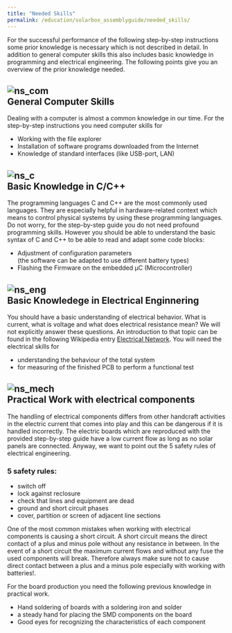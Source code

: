```yaml
---
title: "Needed Skills"
permalink: /education/solarbox_assemblyguide/needed_skills/
---
```


For the successful performance of the following step-by-step instructions some prior knowledge is necessary which is not described in detail.
In addition to general computer skills this also includes basic knowledge in programming and electrical engineering.
The following points give you an overview of the prior knowledge needed.

## ![ns_com](/media_files/Icons/needed_skills_computer.png) <br /> General Computer Skills

Dealing with a computer is almost a common knowledge in our time. For the step-by-step instructions you need computer skills for
- Working with the file explorer
- Installation of software programs downloaded from the Internet
- Knowledge of standard interfaces (like USB-port, LAN)

## ![ns_c](/media_files/Icons/needed_skills_programming.png) <br /> Basic Knowledge in C/C++

The programming languages ​​C and C++ are the most commonly used languages. They are especially helpful in hardware-related context which means to control physical systems by using these programming languages.
Do not worry, for the step-by-step guide you do not need profound programming skills. However you should be able to understand the basic syntax of C and C++ to be able to read and adapt some code blocks:
- Adjustment of configuration parameters <br>  (the software can be adapted to use different battery types)
- Flashing the Firmware on the embedded µC (Microcontroller)

## ![ns_eng](/media_files/Icons/needed_skills_electrical.png) <br /> Basic Knowledege in Electrical Enginnering

You should have a basic understanding of electrical behavior. What is current, what is voltage and what does electrical resistance mean? We will not explicitly answer these questions. An introduction to that topic can be found in the following Wikipedia entry [Electrical Network](https://en.wikipedia.org/wiki/Electrical_network).
You will need the electrical skills for
- understanding the behaviour of the total system
- for measuring of the finished PCB to perform a functional test

## ![ns_mech](/media_files/Icons/needed_skills_practical.png) <br /> Practical Work with electrical components

The handling of electrical components differs from other handcraft activities in the electric current that comes into play and this can be dangerous if it is handled incorrectly.
The electric boards which are reproduced with the provided step-by-step guide have a low current flow as long as no solar panels are connected. Anyway, we want to point out the 5 safety rules of electrical engineering.
### 5 safety rules:
- switch off
- lock against reclosure
- check that lines and equipment are dead
- ground and short circuit phases
- cover, partition or screen of adjacent line sections


One of the most common mistakes when working with electrical components is causing a short circuit.
A short circuit means the direct contact of a plus and minus pole without any resistance in between. In the event of a short circuit the maximum current flows and without any fuse the used components will break. Therefore always make sure not to cause direct contact between a plus and a minus pole especially with working with batteries!.

For the board production you need the following previous knowledge in practical work.
- Hand soldering of boards with a soldering iron and solder
- a steady hand for placing the SMD components on the board
- Good eyes for recognizing the characteristics of each component
